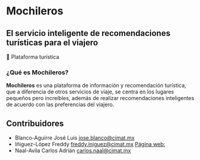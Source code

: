 # Mochileros
## El servicio inteligente de recomendaciones turísticas para el viajero
:handbag: Plataforma turística

### ¿Qué es Mochileros?
**Mochileros** es una plataforma de información y recomendación turística, que a diferencia de otros servicios de viaje, se centra en los lugares pequeños pero increíbles, además de realizar recomendaciones inteligentes de acuerdo con las preferencias del viajero.

## Contribuidores
* Blanco-Aguirre José Luis <jose.blanco@cimat.mx>
* Iñiguez-López Freddy <freddy.iniguez@cimat.mx> [Página web: ](http://freddyiniguez.github.io/Comfred/)
* Naal-Avila Carlos Adrián <carlos.naal@cimat.mx>
